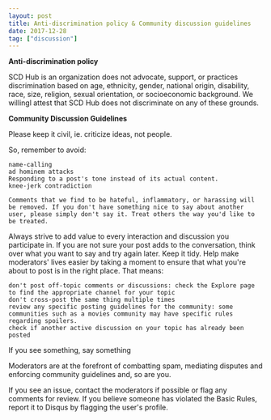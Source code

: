 ```yaml
---
layout: post
title: Anti-discrimination policy & Community discussion guidelines
date: 2017-12-28
tag: ["discussion"]
---
```


**Anti-discrimination policy**

SCD Hub is an organization does not advocate, support, or practices discrimination based on age, ethnicity, gender, national origin, disability, race, size, religion, sexual orientation, or socioeconomic background. We willingl attest that SCD Hub does not discriminate on any of these grounds.

**Community Discussion Guidelines**

Please keep it civil, ie. criticize ideas, not people. 

So, remember to avoid:

    name-calling
    ad hominem attacks
    Responding to a post's tone instead of its actual content.
    knee-jerk contradiction

    Comments that we find to be hateful, inflammatory, or harassing will be removed. If you don't have something nice to say about another user, please simply don't say it. Treat others the way you'd like to be treated.

Always strive to add value to every interaction and discussion you participate in. If you are not sure your post adds to the conversation, think over what you want to say and try again later.  Keep it tidy. Help make moderators' lives easier by taking a moment to ensure that what you're about to post is in the right place. That means:

    don't post off-topic comments or discussions: check the Explore page to find the appropriate channel for your topic
    don't cross-post the same thing multiple times
    review any specific posting guidelines for the community: some communities such as a movies community may have specific rules regarding spoilers.
    check if another active discussion on your topic has already been posted

If you see something, say something

Moderators are at the forefront of combatting spam, mediating disputes and enforcing community guidelines and, so are you. 

If you see an issue, contact the moderators if possible or flag any comments for review. If you believe someone has violated the Basic Rules, report it to Disqus by flagging the user's profile. 